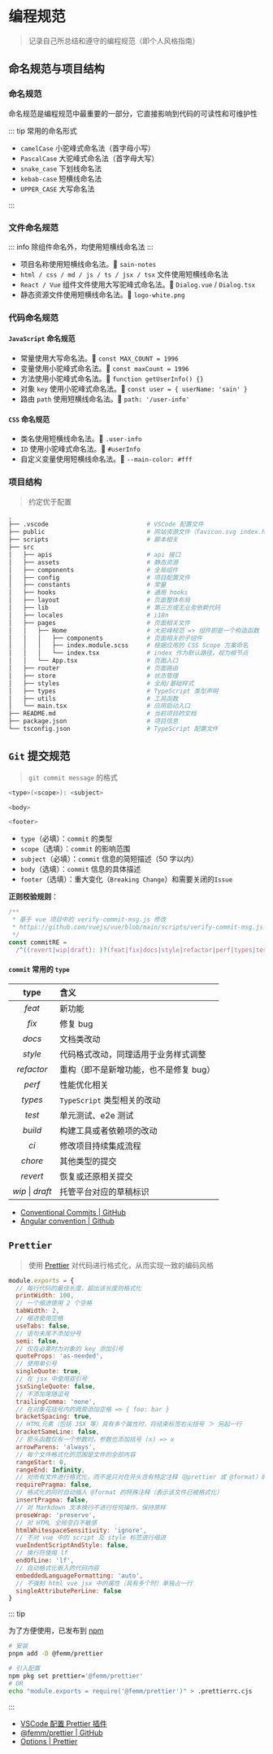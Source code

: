 # 编程规范

> 记录自己所总结和遵守的编程规范（即个人风格指南）

## 命名规范与项目结构

### 命名规范

命名规范是编程规范中最重要的一部分，它直接影响到代码的可读性和可维护性

::: tip 常用的命名形式

- `camelCase` 小驼峰式命名法（首字母小写）
- `PascalCase` 大驼峰式命名法（首字母大写）
- `snake_case` 下划线命名法
- `kebab-case` 短横线命名法
- `UPPER_CASE` 大写命名法

:::

### 文件命名规范

::: info
除组件命名外，均使用短横线命名法
:::

- 项目名称使用短横线命名法。🌰 `sain-notes`
- `html / css / md / js / ts / jsx / tsx` 文件使用短横线命名法
- `React / Vue` 组件文件使用大写驼峰式命名法。🌰 `Dialog.vue` / `Dialog.tsx`
- 静态资源文件使用短横线命名法。🌰 `logo-white.png`

### 代码命名规范

#### `JavaScript` 命名规范

- 常量使用大写命名法。🌰 `const MAX_COUNT = 1996`
- 变量使用小驼峰式命名法。🌰 `const maxCount = 1996`
- 方法使用小驼峰式命名法。🌰 `function getUserInfo() {}`
- 对象 `key` 使用小驼峰式命名法。🌰 `const user = { userName: 'sain' }`
- 路由 `path` 使用短横线命名法。🌰 `path: '/user-info'`

#### `CSS` 命名规范

- 类名使用短横线命名法。🌰 `.user-info`
- `ID` 使用小驼峰式命名法。🌰 `#userInfo`
- 自定义变量使用短横线命名法。🌰 `--main-color: #fff`

### 项目结构

> 约定优于配置

```sh
.
├── .vscode                           # VSCode 配置文件
├── public                            # 网站资源文件（favicon.svg index.html 等）
├── scripts                           # 脚本相关
├── src
│   ├── apis                          # api 接口
│   ├── assets                        # 静态资源
│   ├── components                    # 全局组件
│   ├── config                        # 项目配置文件
│   ├── constants                     # 常量
│   ├── hooks                         # 通用 hooks
│   ├── layout                        # 页面整体布局
│   ├── lib                           # 第三方或无业务依赖代码
│   ├── locales                       # i18n
│   ├── pages                         # 页面相关文件
│   │   ├── Home                      # 大驼峰规范 => 组件即是一个构造函数
│   │   │   ├── components            # 页面相关的子组件
│   │   │   ├── index.module.scss     # 根据应用的 CSS Scope 方案命名
│   │   │   └── index.tsx             # index 作为默认路径，视为根节点
│   │   └── App.tsx                   # 页面入口
│   ├── router                        # 页面路由
│   ├── store                         # 状态管理
│   ├── styles                        # 全局/基础样式
│   ├── types                         # TypeScript 类型声明
│   ├── utils                         # 工具函数
│   └── main.tsx                      # 应用启动入口
├── README.md                         # 当前项目的文档
├── package.json                      # 项目信息
└── tsconfig.json                     # TypeScript 配置文件
```

## `Git` 提交规范

> `git commit message` 的格式

```sh
<type>(<scope>): <subject>

<body>

<footer>
```

- `type`（必填）：`commit` 的类型
- `scope`（选填）：`commit` 的影响范围
- `subject`（必填）：`commit` 信息的简短描述（50 字以内）
- `body`（选填）：`commit` 信息的具体描述
- `footer`（选填）：重大变化（`Breaking Change`）和需要关闭的`Issue`

**正则校验规则**：

```js
/**
 * 基于 vue 项目中的 verify-commit-msg.js 修改
 * https://github.com/vuejs/vue/blob/main/scripts/verify-commit-msg.js
 */
const commitRE =
  /^((revert|wip|draft): )?(feat|fix|docs|style|refactor|perf|types|test|build|ci|chore)(\(.+\))?: .{1,50}/
```

#### `commit` 常用的 `type`

|       type       | 含义                                   |
| :--------------: | :------------------------------------- |
|      _feat_      | 新功能                                 |
|      _fix_       | 修复 bug                               |
|      _docs_      | 文档类改动                             |
|     _style_      | 代码格式改动，同理适用于业务样式调整   |
|    _refactor_    | 重构（即不是新增功能，也不是修复 bug） |
|      _perf_      | 性能优化相关                           |
|     _types_      | `TypeScript` 类型相关的改动            |
|      _test_      | 单元测试、e2e 测试                     |
|     _build_      | 构建工具或者依赖项的改动               |
|       _ci_       | 修改项目持续集成流程                   |
|     _chore_      | 其他类型的提交                         |
|     _revert_     | 恢复或还原相关提交                     |
| _wip_ \| _draft_ | 托管平台对应的草稿标识                 |

- [Conventional Commits | GitHub](https://github.com/conventional-commits/conventionalcommits.org)
- [Angular convention | Github](https://github.com/angular/angular/blob/22b96b9/CONTRIBUTING.md#-commit-message-guidelines)

## `Prettier`

> 使用 [Prettier](https://prettier.io) 对代码进行格式化，从而实现一致的编码风格

```js
module.exports = {
  // 每行代码的最佳长度，超出该长度则格式化
  printWidth: 100,
  // 一个缩进使用 2 个空格
  tabWidth: 2,
  // 缩进使用空格
  useTabs: false,
  // 语句末尾不添加分号
  semi: false,
  // 仅在必需时为对象的 key 添加引号
  quoteProps: 'as-needed',
  // 使用单引号
  singleQuote: true,
  // 在 jsx 中使用双引号
  jsxSingleQuote: false,
  // 不添加尾随逗号
  trailingComma: 'none',
  // 在对象花括号内的两旁添加空格 => { foo: bar }
  bracketSpacing: true,
  // HTML元素（包括 JSX 等）具有多个属性时，将结束标签右尖括号 ＞ 另起一行
  bracketSameLine: false,
  // 箭头函数仅有一个参数时，参数也添加括号 (x) => x
  arrowParens: 'always',
  // 每个文件格式化的范围是文件的全部内容
  rangeStart: 0,
  rangeEnd: Infinity,
  // 对所有文件进行格式化，而不是只对在开头含有特定注释（@prettier 或 @format）的文件进行格式化
  requirePragma: false,
  // 格式化的同时自动插入 @format 的特殊注释（表示该文件已被格式化）
  insertPragma: false,
  // 对 Markdown 文本换行不进行任何操作，保持原样
  proseWrap: 'preserve',
  // 对 HTML 全局空白不敏感
  htmlWhitespaceSensitivity: 'ignore',
  // 不对 vue 中的 script 及 style 标签进行缩进
  vueIndentScriptAndStyle: false,
  // 换行符使用 lf
  endOfLine: 'lf',
  // 自动格式化嵌入的代码内容
  embeddedLanguageFormatting: 'auto',
  // 不强制 html vue jsx 中的属性（具有多个时）单独占一行
  singleAttributePerLine: false
}
```

::: tip

为了方便使用，已发布到 [npm](https://www.npmjs.com/package/@femm/prettier)

```sh
# 安装
pnpm add -D @femm/prettier

# 引入配置
npm pkg set prettier='@femm/prettier'
# OR
echo "module.exports = require('@femm/prettier')" > .prettierrc.cjs
```

:::

- [VSCode 配置 Prettier 插件](/efficiency/software/vscode#推荐配置)
- [@femm/prettier | GitHub](https://github.com/sunxuecong/femm/tree/main/packages/prettier)
- [Options | Prettier](https://prettier.io/docs/en/options.html)
